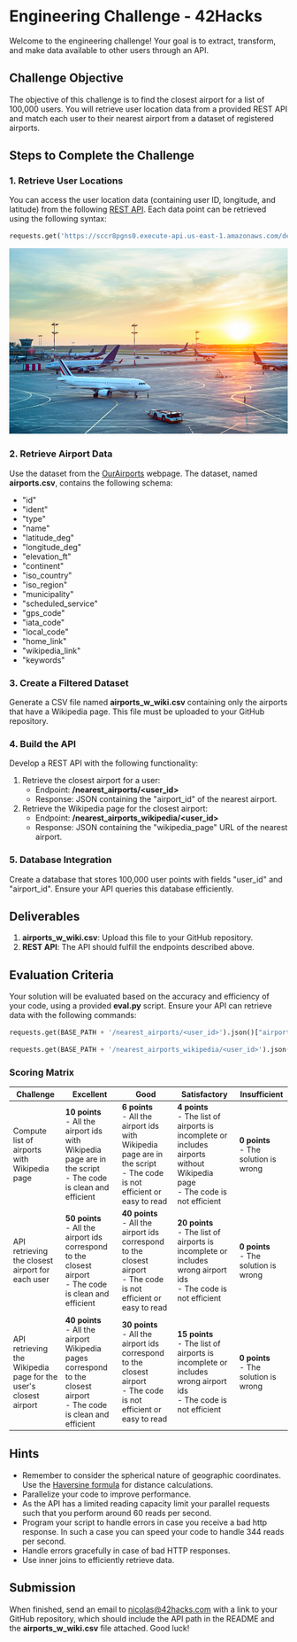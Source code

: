 # Engineering Challenge - 42Hacks

Welcome to the engineering challenge! Your goal is to extract, transform, and make data available to other users through an API.

## Challenge Objective

The objective of this challenge is to find the closest airport for a list of 100,000 users. You will retrieve user location data from a provided REST API and match each user to their nearest airport from a dataset of registered airports.

## Steps to Complete the Challenge

### 1. Retrieve User Locations
You can access the user location data (containing user ID, longitude, and latitude) from the following [REST API](https://sccr8pgns0.execute-api.us-east-1.amazonaws.com/dev/locations). Each data point can be retrieved using the following syntax:

```python
requests.get('https://sccr8pgns0.execute-api.us-east-1.amazonaws.com/dev/locations/' + str(user_id)).json()
```
<p align="center">
  <img src="./assets/airport_324754607.jpeg" />
</p>

### 2. Retrieve Airport Data
Use the dataset from the [OurAirports](https://ourairports.com/) webpage. The dataset, named **airports.csv**, contains the following schema:
- "id"
- "ident"
- "type"
- "name"
- "latitude_deg"
- "longitude_deg"
- "elevation_ft"
- "continent"
- "iso_country"
- "iso_region"
- "municipality"
- "scheduled_service"
- "gps_code"
- "iata_code"
- "local_code"
- "home_link"
- "wikipedia_link"
- "keywords"

### 3. Create a Filtered Dataset
Generate a CSV file named **airports_w_wiki.csv** containing only the airports that have a Wikipedia page. This file must be uploaded to your GitHub repository.

### 4. Build the API
Develop a REST API with the following functionality:
1. Retrieve the closest airport for a user: 
   - Endpoint: **/nearest_airports/<user_id>**
   - Response: JSON containing the "airport_id" of the nearest airport.
2. Retrieve the Wikipedia page for the closest airport:
   - Endpoint: **/nearest_airports_wikipedia/<user_id>**
   - Response: JSON containing the "wikipedia_page" URL of the nearest airport.

### 5. Database Integration
Create a database that stores 100,000 user points with fields "user_id" and "airport_id". Ensure your API queries this database efficiently.

## Deliverables
1. **airports_w_wiki.csv**: Upload this file to your GitHub repository.
2. **REST API**: The API should fulfill the endpoints described above.

## Evaluation Criteria
Your solution will be evaluated based on the accuracy and efficiency of your code, using a provided **eval.py** script. Ensure your API can retrieve data with the following commands:

```python
requests.get(BASE_PATH + '/nearest_airports/<user_id>').json()["airport_id"]
```
```python
requests.get(BASE_PATH + '/nearest_airports_wikipedia/<user_id>').json()["wikipedia_page"]
```

### Scoring Matrix
| Challenge | Excellent | Good | Satisfactory | Insufficient |
|-------------------------------|-------------|---------------|--------------|--------------------------|
| Compute list of airports with Wikipedia page | **10 points** <br> - All the airport ids with Wikipedia page are in the script <br> - The code is clean and efficient | **6 points** <br> - All the airport ids with Wikipedia page are in the script <br> - The code is not efficient or easy to read | **4 points** <br> - The list of airports is incomplete or includes airports without Wikipedia page <br> - The code is not efficient | **0 points** <br> - The solution is wrong |
| API retrieving the closest airport for each user | **50 points** <br> - All the airport ids correspond to the closest airport <br> - The code is clean and efficient | **40 points** <br> - All the airport ids correspond to the closest airport <br> - The code is not efficient or easy to read | **20 points** <br> - The list of airports is incomplete or includes wrong airport ids <br> - The code is not efficient | **0 points** <br> - The solution is wrong |
| API retrieving the Wikipedia page for the user's closest airport | **40 points** <br> - All the airport Wikipedia pages correspond to the closest airport <br> - The code is clean and efficient | **30 points** <br> - All the airport ids correspond to the closest airport <br> - The code is not efficient or easy to read | **15 points** <br> - The list of airports is incomplete or includes wrong airport ids <br> - The code is not efficient | **0 points** <br> - The solution is wrong |

## Hints
- Remember to consider the spherical nature of geographic coordinates. Use the [Haversine formula](https://en.wikipedia.org/wiki/Haversine_formula) for distance calculations.
- Parallelize your code to improve performance.
- As the API has a limited reading capacity limit your parallel requests such that you perform around 60 reads per second.
- Program your script to handle errors in case you receive a bad http response. In such a case you can speed your code to handle 344 reads per second.
- Handle errors gracefully in case of bad HTTP responses.
- Use inner joins to efficiently retrieve data.

## Submission
When finished, send an email to nicolas@42hacks.com with a link to your GitHub repository, which should include the API path in the README and the **airports_w_wiki.csv** file attached. Good luck!
